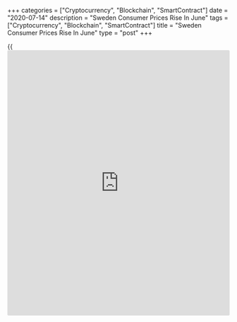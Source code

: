 +++
categories = ["Cryptocurrency", "Blockchain", "SmartContract"]
date = "2020-07-14"
description = "Sweden Consumer Prices Rise In June"
tags = ["Cryptocurrency", "Blockchain", "SmartContract"]
title = "Sweden Consumer Prices Rise In June"
type = "post"
+++

{{<iframe id="large-banner" src="https://www.bounty.group/#slide=25.0" width="100%" height="600" scrolling="no" style="border: 0px solid rgb(216, 221, 230); border-radius: 3px;">}}

Sweden's consumer prices grew in June after remaining unchanged in the
previous month, data from Statistics Sweden showed on Tuesday.

The consumer price index rose 0.7 percent year-on-year in June, after
remaining unchanged in May. Economists had expected a 0.5 percent rise.

The increase in the inflation rate is mainly explained by higher prices
on food and non- alcoholic beverages, the statistical office said.

On a month-on-month basis, consumer prices rose 0.6 percent in June,
same as seen in the preceding month. Economists had forecast a 0.5
percent rise.

The statistical office said 2.7 percent of the CPI basket was imputed
due to absence of consumption due to the [coronavirus][1], or Covid-19,
disruptions.

Prices for car rentals increased and those of fuel and electricity rose
slightly. Vegetable prices were lower than in May.

The CPI with fixed interest rate, or CPIF, rose 0.7 percent yearly in
June, after remaining unchanged in the prior month. Economists had
expected a 0.5 percent increase

On a monthly basis, the CPIF increased 0.6 percent in June, same as seen
in the previous month. Economists had forecast a 0.4 percent gain.

The main contribution to the CPIF monthly rate came from price increases
on transport, the statistical office said.

For comments and feedback [contact](https://www.playgroundfx.com/contact/): editorial@rtt[news](https://www.letsplayfx.com/blog/forex-news-website/).com

[Economic News][2]

 **What parts of the world are seeing the best (and worst) economic
performances lately? Click[here][3] to check out our [Econ Scorecard][3]
and find out! See up-to-the-moment [ranking](https://www.playgroundfx.com/blog/crypto-exchange-ranking/)s for the best and worst
performers in [GDP][4], [unemployment rate][5], [inflation][3] and much
more.**

   1. www.rtt[news](https://www.letsplayfx.com/blog/forex-news-website/).com/list/coronavirus.aspx
   2. www.rtt[news](https://www.letsplayfx.com/blog/forex-news-website/).com/Content/EconomicNews.aspx
   3. www.rtt[news](https://www.letsplayfx.com/blog/forex-news-website/).com/economic-scorecard/world-rank/CPI/highest-performance.aspx
   4. www.rtt[news](https://www.letsplayfx.com/blog/forex-news-website/).com/economic-scorecard/world-rank/GDP/highest-performance.aspx
   5. www.rtt[news](https://www.letsplayfx.com/blog/forex-news-website/).com/economic-scorecard/world-rank/unemployment-rate/lowest-performance.aspx